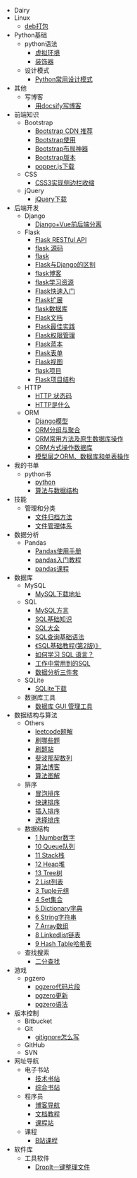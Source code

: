 - Dairy
- Linux
  - [deb打包](zh-cn/Linux/deb打包.md)
- Python基础
  - python语法
    - [虚拟环境](zh-cn/Python基础/python语法/虚拟环境.md)
    - [装饰器](zh-cn/Python基础/python语法/装饰器.md)
  - 设计模式
    - [Python常用设计模式](zh-cn/Python基础/设计模式/Python常用设计模式.md)
- 其他
  - 写博客
    - [用docsify写博客](zh-cn/其他/写博客/用docsify写博客.md)
- 前端知识
  - Bootstrap
    - [Bootstrap CDN 推荐](zh-cn/前端知识/Bootstrap/Bootstrap%20CDN%20推荐.md)
    - [Bootstrap使用](zh-cn/前端知识/Bootstrap/Bootstrap使用.md)
    - [Bootstrap布局神器](zh-cn/前端知识/Bootstrap/Bootstrap布局神器.md)
    - [Bootstrap版本](zh-cn/前端知识/Bootstrap/Bootstrap版本.md)
    - [popper.js下载](zh-cn/前端知识/Bootstrap/popper.js下载.md)
  - CSS
    - [CSS3实现侧边栏收缩](zh-cn/前端知识/CSS/CSS3实现侧边栏收缩.md)
  - jQuery
    - [jQuery下载](zh-cn/前端知识/jQuery/jQuery下载.md)
- 后端开发
  - Django
    - [Django+Vue前后端分离](zh-cn/后端开发/Django/Django+Vue前后端分离.md)
  - Flask
    - [Flask RESTful API](zh-cn/后端开发/Flask/Flask%20RESTful%20API.md)
    - [flask 源码](zh-cn/后端开发/Flask/flask%20源码.md)
    - [flask](zh-cn/后端开发/Flask/flask.md)
    - [Flask与Django的区别](zh-cn/后端开发/Flask/Flask与Django的区别.md)
    - [flask博客](zh-cn/后端开发/Flask/flask博客.md)
    - [flask学习资源](zh-cn/后端开发/Flask/flask学习资源.md)
    - [Flask快速入门](zh-cn/后端开发/Flask/Flask快速入门.md)
    - [Flask扩展](zh-cn/后端开发/Flask/Flask扩展.md)
    - [flask数据库](zh-cn/后端开发/Flask/flask数据库.md)
    - [Flask文档](zh-cn/后端开发/Flask/Flask文档.md)
    - [Flask最佳实践](zh-cn/后端开发/Flask/Flask最佳实践.md)
    - [Flask权限管理](zh-cn/后端开发/Flask/Flask权限管理.md)
    - [Flask蓝本](zh-cn/后端开发/Flask/Flask蓝本.md)
    - [Flask表单](zh-cn/后端开发/Flask/Flask表单.md)
    - [Flask视图](zh-cn/后端开发/Flask/Flask视图.md)
    - [flask项目](zh-cn/后端开发/Flask/flask项目.md)
    - [Flask项目结构](zh-cn/后端开发/Flask/Flask项目结构.md)
  - HTTP
    - [HTTP 状态码](zh-cn/后端开发/HTTP/HTTP%20状态码.md)
    - [HTTP是什么](zh-cn/后端开发/HTTP/HTTP是什么.md)
  - ORM
    - [Django模型](zh-cn/后端开发/ORM/Django模型.md)
    - [ORM分组与聚合](zh-cn/后端开发/ORM/ORM分组与聚合.md)
    - [ORM常用方法及原生数据库操作](zh-cn/后端开发/ORM/ORM常用方法及原生数据库操作.md)
    - [ORM方式操作数据库](zh-cn/后端开发/ORM/ORM方式操作数据库.md)
    - [模型层之ORM、数据库和单表操作](zh-cn/后端开发/ORM/模型层之ORM、数据库和单表操作.md)
- 我的书单
  - python书
    - [python](zh-cn/我的书单/python书/python.md)
    - [算法与数据结构](zh-cn/我的书单/python书/算法与数据结构.md)
- 技能
  - 管理和分类
    - [文件归档方法](zh-cn/技能/管理和分类/文件归档方法.md)
    - [文件管理体系](zh-cn/技能/管理和分类/文件管理体系.md)
- 数据分析
  - Pandas
    - [Pandas使用手册](zh-cn/数据分析/Pandas/Pandas使用手册.md)
    - [pandas入门教程](zh-cn/数据分析/Pandas/pandas入门教程.md)
    - [pandas课程](zh-cn/数据分析/Pandas/pandas课程.md)
- 数据库
  - MySQL
    - [MySQL下载地址](zh-cn/数据库/MySQL/MySQL下载地址.md)
  - SQL
    - [MySQL方言](zh-cn/数据库/SQL/MySQL方言.md)
    - [SQL基础知识](zh-cn/数据库/SQL/SQL基础知识.md)
    - [SQL大全](zh-cn/数据库/SQL/SQL大全.md)
    - [SQL查询基础语法](zh-cn/数据库/SQL/SQL查询基础语法.md)
    - [《SQL基础教程(第2版)》](zh-cn/数据库/SQL/《SQL基础教程(第2版)》.md)
    - [如何学习 SQL 语言？](zh-cn/数据库/SQL/如何学习%20SQL%20语言？.md)
    - [工作中常用到的SQL](zh-cn/数据库/SQL/工作中常用到的SQL.md)
    - [数据分析三件套](zh-cn/数据库/SQL/数据分析三件套.md)
  - SQLite
    - [SQLite下载](zh-cn/数据库/SQLite/SQLite下载.md)
  - 数据库工具
    - [数据库 GUI 管理工具](zh-cn/数据库/数据库工具/数据库%20GUI%20管理工具.md)
- 数据结构与算法
  - Others
    - [leetcode题解](zh-cn/数据结构与算法/Others/leetcode题解.md)
    - [刷哪些题](zh-cn/数据结构与算法/Others/刷哪些题.md)
    - [刷题站](zh-cn/数据结构与算法/Others/刷题站.md)
    - [斐波那契数列](zh-cn/数据结构与算法/Others/斐波那契数列.md)
    - [算法博客](zh-cn/数据结构与算法/Others/算法博客.md)
    - [算法图解](zh-cn/数据结构与算法/Others/算法图解.md)
  - 排序
    - [冒泡排序](zh-cn/数据结构与算法/排序/冒泡排序.md)
    - [快速排序](zh-cn/数据结构与算法/排序/快速排序.md)
    - [插入排序](zh-cn/数据结构与算法/排序/插入排序.md)
    - [选择排序](zh-cn/数据结构与算法/排序/选择排序.md)
  - 数据结构
    - [1 Number数字](zh-cn/数据结构与算法/数据结构/1%20Number数字.md)
    - [10 Queue队列](zh-cn/数据结构与算法/数据结构/10%20Queue队列.md)
    - [11 Stack栈](zh-cn/数据结构与算法/数据结构/11%20Stack栈.md)
    - [12 Heap堆](zh-cn/数据结构与算法/数据结构/12%20Heap堆.md)
    - [13 Tree树](zh-cn/数据结构与算法/数据结构/13%20Tree树.md)
    - [2 List列表](zh-cn/数据结构与算法/数据结构/2%20List列表.md)
    - [3 Tuple元组](zh-cn/数据结构与算法/数据结构/3%20Tuple元组.md)
    - [4 Set集合](zh-cn/数据结构与算法/数据结构/4%20Set集合.md)
    - [5 Dictionary字典](zh-cn/数据结构与算法/数据结构/5%20Dictionary字典.md)
    - [6 String字符串](zh-cn/数据结构与算法/数据结构/6%20String字符串.md)
    - [7 Array数组](zh-cn/数据结构与算法/数据结构/7%20Array数组.md)
    - [8 Linkedlist链表](zh-cn/数据结构与算法/数据结构/8%20Linkedlist链表.md)
    - [9 Hash Table哈希表](zh-cn/数据结构与算法/数据结构/9%20Hash%20Table哈希表.md)
  - 查找搜索
    - [二分查找](zh-cn/数据结构与算法/查找搜索/二分查找.md)
- 游戏
  - pgzero
    - [pgzero代码片段](zh-cn/游戏/pgzero/pgzero代码片段.md)
    - [pgzero更新](zh-cn/游戏/pgzero/pgzero更新.md)
    - [pgzero语法](zh-cn/游戏/pgzero/pgzero语法.md)
- 版本控制
  - Bitbucket
  - Git
    - [gitignore怎么写](zh-cn/版本控制/Git/gitignore怎么写.md)
  - GitHub
  - SVN
- 网址导航
  - 电子书站
    - [技术书站](zh-cn/网址导航/电子书站/技术书站.md)
    - [综合书站](zh-cn/网址导航/电子书站/综合书站.md)
  - 程序员
    - [博客导航](zh-cn/网址导航/程序员/博客导航.md)
    - [文档教程](zh-cn/网址导航/程序员/文档教程.md)
    - [课程站](zh-cn/网址导航/程序员/课程站.md)
  - 课程
    - [B站课程](zh-cn/网址导航/课程/B站课程.md)
- 软件库
  - 工具软件
    - [DropIt一键整理文件](zh-cn/软件库/工具软件/DropIt一键整理文件.md)
